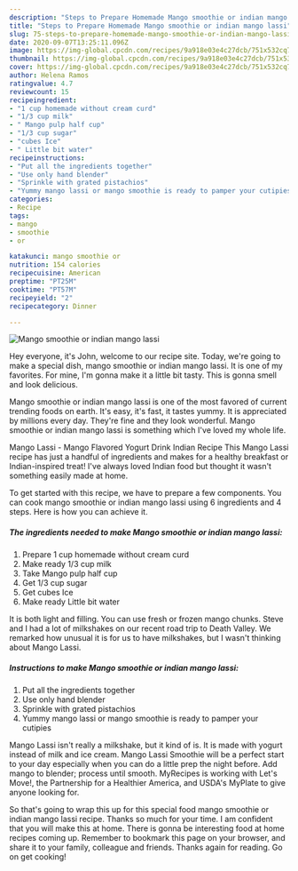 ```yaml
---
description: "Steps to Prepare Homemade Mango smoothie or indian mango lassi"
title: "Steps to Prepare Homemade Mango smoothie or indian mango lassi"
slug: 75-steps-to-prepare-homemade-mango-smoothie-or-indian-mango-lassi
date: 2020-09-07T13:25:11.096Z
image: https://img-global.cpcdn.com/recipes/9a918e03e4c27dcb/751x532cq70/mango-smoothie-or-indian-mango-lassi-recipe-main-photo.jpg
thumbnail: https://img-global.cpcdn.com/recipes/9a918e03e4c27dcb/751x532cq70/mango-smoothie-or-indian-mango-lassi-recipe-main-photo.jpg
cover: https://img-global.cpcdn.com/recipes/9a918e03e4c27dcb/751x532cq70/mango-smoothie-or-indian-mango-lassi-recipe-main-photo.jpg
author: Helena Ramos
ratingvalue: 4.7
reviewcount: 15
recipeingredient:
- "1 cup homemade without cream curd"
- "1/3 cup milk"
- " Mango pulp half cup"
- "1/3 cup sugar"
- "cubes Ice"
- " Little bit water"
recipeinstructions:
- "Put all the ingredients together"
- "Use only hand blender"
- "Sprinkle with grated pistachios"
- "Yummy mango lassi or mango smoothie is ready to pamper your cutipies"
categories:
- Recipe
tags:
- mango
- smoothie
- or

katakunci: mango smoothie or 
nutrition: 154 calories
recipecuisine: American
preptime: "PT25M"
cooktime: "PT57M"
recipeyield: "2"
recipecategory: Dinner

---
```



![Mango smoothie or indian mango lassi](https://img-global.cpcdn.com/recipes/9a918e03e4c27dcb/751x532cq70/mango-smoothie-or-indian-mango-lassi-recipe-main-photo.jpg)

Hey everyone, it's John, welcome to our recipe site. Today, we're going to make a special dish, mango smoothie or indian mango lassi. It is one of my favorites. For mine, I'm gonna make it a little bit tasty. This is gonna smell and look delicious.

Mango smoothie or indian mango lassi is one of the most favored of current trending foods on earth. It's easy, it's fast, it tastes yummy. It is appreciated by millions every day. They're fine and they look wonderful. Mango smoothie or indian mango lassi is something which I've loved my whole life.

Mango Lassi - Mango Flavored Yogurt Drink Indian Recipe This Mango Lassi recipe has just a handful of ingredients and makes for a healthy breakfast or Indian-inspired treat! I&#39;ve always loved Indian food but thought it wasn&#39;t something easily made at home.


To get started with this recipe, we have to prepare a few components. You can cook mango smoothie or indian mango lassi using 6 ingredients and 4 steps. Here is how you can achieve it.

##### The ingredients needed to make Mango smoothie or indian mango lassi:

1. Prepare 1 cup homemade without cream curd
1. Make ready 1/3 cup milk
1. Take  Mango pulp half cup
1. Get 1/3 cup sugar
1. Get cubes Ice
1. Make ready  Little bit water


It is both light and filling. You can use fresh or frozen mango chunks. Steve and I had a lot of milkshakes on our recent road trip to Death Valley. We remarked how unusual it is for us to have milkshakes, but I wasn&#39;t thinking about Mango Lassi. 

##### Instructions to make Mango smoothie or indian mango lassi:

1. Put all the ingredients together
1. Use only hand blender
1. Sprinkle with grated pistachios
1. Yummy mango lassi or mango smoothie is ready to pamper your cutipies


Mango Lassi isn&#39;t really a milkshake, but it kind of is. It is made with yogurt instead of milk and ice cream. Mango Lassi Smoothie will be a perfect start to your day especially when you can do a little prep the night before. Add mango to blender; process until smooth. MyRecipes is working with Let&#39;s Move!, the Partnership for a Healthier America, and USDA&#39;s MyPlate to give anyone looking for. 

So that's going to wrap this up for this special food mango smoothie or indian mango lassi recipe. Thanks so much for your time. I am confident that you will make this at home. There is gonna be interesting food at home recipes coming up. Remember to bookmark this page on your browser, and share it to your family, colleague and friends. Thanks again for reading. Go on get cooking!
